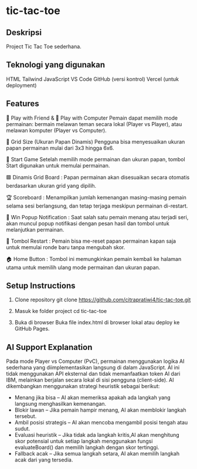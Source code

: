 # tic-tac-toe
## Deskripsi
Project Tic Tac Toe sederhana.

## Teknologi yang digunakan
HTML
Tailwind
JavaScript
VS Code
GitHub (versi kontrol)
Vercel (untuk deployment)
  
## Features
👥 Play with Friend & 🤖 Play with Computer
Pemain dapat memilih mode permainan: bermain melawan teman secara lokal (Player vs Player), atau melawan komputer (Player vs Computer).

🔧 Grid Size (Ukuran Papan Dinamis)
Pengguna bisa menyesuaikan ukuran papan permainan mulai dari 3x3 hingga 6x6.

🚀 Start Game
Setelah memilih mode permainan dan ukuran papan, tombol Start digunakan untuk memulai permainan.

🟩 Dinamis Grid Board :
Papan permainan akan disesuaikan secara otomatis berdasarkan ukuran grid yang dipilih.

🏆 Scoreboard :
Menampilkan jumlah kemenangan masing-masing pemain selama sesi berlangsung, dan tetap terjaga meskipun permainan di-restart.

🎉 Win Popup Notification :
Saat salah satu pemain menang atau terjadi seri, akan muncul popup notifikasi dengan pesan hasil dan tombol untuk melanjutkan permainan.

🔁 Tombol Restart :
Pemain bisa me-reset papan permainan kapan saja untuk memulai ronde baru tanpa mengubah skor.

🏠 Home Button :
Tombol ini memungkinkan pemain kembali ke halaman utama untuk memilih ulang mode permainan dan ukuran papan.  

## Setup Instructions
 1. Clone repository
git clone https://github.com/citrapratiwi4/tic-tac-toe.git 

 2. Masuk ke folder project
cd tic-tac-toe 

 3. Buka di browser
Buka file index.html di browser lokal atau deploy ke GitHub Pages.

## AI Support Explanation
Pada mode Player vs Computer (PvC), permainan menggunakan logika AI sederhana yang diimplementasikan langsung di dalam JavaScript. 
AI ini tidak menggunakan API eksternal dan tidak memanfaatkan token AI dari IBM, melainkan berjalan secara lokal di sisi pengguna (client-side).
AI dikembangkan menggunakan strategi heuristik sebagai berikut:
  - Menang jika bisa – AI akan memeriksa apakah ada langkah yang langsung menghasilkan kemenangan.
  - Blokir lawan – Jika pemain hampir menang, AI akan memblokir langkah tersebut.
  - Ambil posisi strategis – AI akan mencoba mengambil posisi tengah atau sudut.
  - Evaluasi heuristik – Jika tidak ada langkah kritis,AI akan menghitung skor potensial untuk setiap langkah menggunakan fungsi evaluateBoard() dan memilih langkah dengan skor tertinggi.
  - Fallback acak – Jika semua langkah setara, AI akan memilih langkah acak dari yang tersedia.
